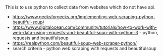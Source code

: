 This is to use python to collect data from websites which do not have api.
- https://www.geeksforgeeks.org/implementing-web-scraping-python-beautiful-soup/
- https://www.digitalocean.com/community/tutorials/how-to-work-with-web-data-using-requests-and-beautiful-soup-with-python-3 - python, requests and beautifulsoup
- https://realpython.com/beautiful-soup-web-scraper-python/
- search criteria - python web scraping with requests and beautifulsoup  
